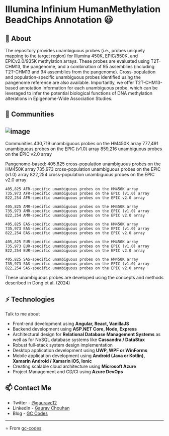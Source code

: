 # Illumina Infinium HumanMethylation BeadChips Annotation 😃

## 🧐 About
The repository provides unambiguous probes (i.e., probes uniquely mapping to the target region) for Illumina 450K, EPIC/850K, and EPICv2.0/935K methylation arrays. These probes are evaluated using T2T-CHM13, the pangenome, and a combination of 95 assemblies (including T2T-CHM13 and 94 assemblies from the pangenome). Cross-population and population-specific unambiguous probes identified using the pangenome reference are also available. Importantly, we offer T2T-CHM13-based annotation information for each unambiguous probe, which can be leveraged to infer the potential biological functions of DNA methylation alterations in Epigenome-Wide Association Studies.

## 👯 Communities

  
## ![image](https://github.com/user-attachments/assets/427ecfad-3360-4a05-9edd-de069e568b1d)
Communities
    430,719 unambiguous probes on the HM450K array
    777,491 unambiguous probes on the EPIC (v1.0) array
    859,216 unambiguous probes on the EPIC v2.0 array

Pangenome-based:
    405,825 cross-population unambiguous probes on the HM450K array
    735,973 cross-population unambiguous probes on the EPIC (v1.0) array
    822,254 cross-population unambiguous probes on the EPIC v2.0 array

    405,825 AFR-specific unambiguous probes on the HM450K array
    735,973 AFR-specific unambiguous probes on the EPIC (v1.0) array
    822,254 AFR-specific unambiguous probes on the EPIC v2.0 array    

    405,825 AMR-specific unambiguous probes on the HM450K array
    735,973 AMR-specific unambiguous probes on the EPIC (v1.0) array
    822,254 AMR-specific unambiguous probes on the EPIC v2.0 array    

    405,825 EAS-specific unambiguous probes on the HM450K array
    735,973 EAS-specific unambiguous probes on the EPIC (v1.0) array
    822,254 EAS-specific unambiguous probes on the EPIC v2.0 array    

    405,825 EUR-specific unambiguous probes on the HM450K array
    735,973 EUR-specific unambiguous probes on the EPIC (v1.0) array
    822,254 EUR-specific unambiguous probes on the EPIC v2.0 array  

    405,825 SAS-specific unambiguous probes on the HM450K array
    735,973 SAS-specific unambiguous probes on the EPIC (v1.0) array
    822,254 SAS-specific unambiguous probes on the EPIC v2.0 array  

These unambiguous probes are developed using the concepts and methods described in Dong et al. (2024)

## ⚡ Technologies
Talk to me about
- Front-end development using **Angular, React, VanillaJS**
- Backend development using **ASP.NET Core, Node, Express**
- Architectural design for **Relational Database Management Systems** as well as for NoSQL database systems like **Cassandra / DataStax**
- Robust full-stack system design implementation
- Desktop application development using **UWP, WPF or WinForms**
- Mobile application development using **Android (Java or Kotlin), Xamarin Android / Xamarin iOS, Ionic**
- Creating scalable cloud architecture using **Microsoft Azure**
- Project Management and CD/CI using **Azure DevOps**

## 📫 Contact Me
- Twitter - [@gauravc12](https://twitter.com/gauravc12)
- LinkedIn - [Gaurav Chouhan](https://in.linkedin.com/in/gauravc12)
- Blog - [GC Codes](https://gc-codes.com)

---
⭐️ From [gc-codes](https://github.com/gc-codes)
